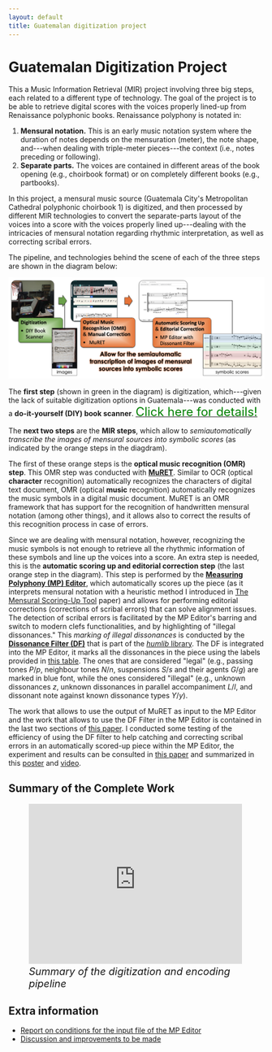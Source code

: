 ```yaml
---
layout: default
title: Guatemalan digitization project
---
```


# Guatemalan Digitization Project

This a Music Information Retrieval (MIR) project involving three big steps, each related to a different type of technology. The goal of the project is to be able to retrieve digital scores with the voices properly lined-up from Renaissance polyphonic books. Renaissance polyphony is notated in: 
1. **Mensural notation.** This is an early music notation system where the duration of notes depends on the mensuration (meter), the note shape, and---when dealing with triple-meter pieces---the context (i.e., notes preceding or following).
2. **Separate parts.** The voices are contained in different areas of the book opening (e.g., choirbook format) or on completely different books (e.g., partbooks).

In this project, a mensural music source (Guatemala City's Metropolitan Cathedral polyphonic choirbook 1) is digitized, and then processed by different MIR technologies to convert the separate-parts layout of the voices into a score with the voices properly lined up---dealing with the intricacies of mensural notation regarding rhythmic interpretation, as well as correcting scribal errors.

The pipeline, and technologies behind the scene of each of the three steps are shown in the diagram below:

<img src="/assets/images/MIR_Pipeline.png" alt="Music information retrieval pipeline" width="1000">

The **first step** (shown in green in the diagram) is digitization, which---given the lack of suitable digitization options in Guatemala---was conducted with a **do-it-yourself (DIY) book scanner**. [<font size="5" color="green">Click here for details!</font>](digit_guatemala)

The **next two steps** are the **MIR steps**, which allow to *semiautomatically transcribe the images of mensural sources into symbolic scores* (as indicated by the orange steps in the diagdram). 

The first of these orange steps is the **optical music recognition (OMR) step**. This OMR step was conducted with [**MuRET**](https://muret.dlsi.ua.es/muret/#/home). Similar to OCR (optical **character** recognition) automatically recognizes the characters of digital text document, OMR (optical **music** recognition) automatically recognizes the music symbols in a digital music document. MuRET is an OMR framework that has support for the recognition of handwritten mensural notation (among other things), and it allows also to correct the results of this recognition process in case of errors.

Since we are dealing with mensural notation, however, recognizing the music symbols is not enough to retrieve all the rhythmic information of these symbols and line up the voices into a score. An extra step is needed, this is the **automatic scoring up and editorial correction step** (the last orange step in the diagram). This step is performed by the [**Measuring Polyphony (MP) Editor**](https://editor.measuringpolyphony.org/#/), which automatically scores up the piece (as it interprets mensural notation with a heuristic method I introduced in [The Mensural Scoring-Up Tool](https://dl.acm.org/doi/10.1145/3358664.3358668) paper) and allows for performing editorial corrections (corrections of scribal errors) that can solve alignment issues. The detection of scribal errors is facilitated by the MP Editor's barring and switch to modern clefs functionalities, and by highlighting of "illegal dissonances." This *marking of illegal dissonances* is conducted by the [**Dissonance Filter (DF)**](https://doc.verovio.humdrum.org/filter/dissonant) that is part of the [*humlib* library](https://humlib.humdrum.org). The DF is integrated into the MP Editor, it marks all the dissonances in the piece using the labels provided in [this table](https://doc.verovio.humdrum.org/filter/dissonant/#dissonant-function-labels). The ones that are considered "legal" (e.g., passing tones *P*/*p*, neighbour tones *N*/*n*, suspensions *S*/*s* and their agents *G*/*g*) are marked in blue font, while the ones considered "illegal" (e.g., unknown dissonances *z*, unknown dissonances in parallel accompaniment *L*/*l*, and dissonant note against known dissonance types *Y*/*y*).

The work that allows to use the output of MuRET as input to the MP Editor and the work that allows to use the DF Filter in the MP Editor is contained in the last two sections of [this paper](https://hcommons.org/deposits/item/hc:45973/). I conducted some testing of the efficiency of using the DF filter to help catching and correcting scribal errors in an automatically scored-up piece within the MP Editor, the experiment and results can be consulted in [this paper]() and summarized in this [poster]() and [video](https://youtu.be/lQpYktuFFlc).


## Summary of the Complete Work

<figure>
	<iframe width="420" height="315" src="https://www.youtube.com/embed/aNpDpPOyOMY" frameborder="0" allowfullscreen></iframe>
	<figcaption style="font-size:15pt; font-style:italic">Summary of the digitization and encoding pipeline</figcaption>
</figure>


## Extra information

- [Report on conditions for the input file of the MP Editor]()
- [Discussion and improvements to be made]()